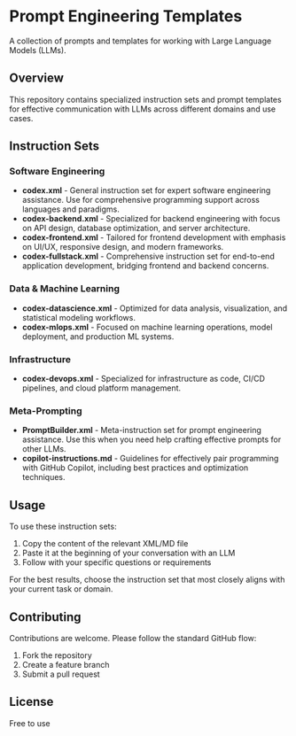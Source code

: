 # Prompt Engineering Templates

A collection of prompts and templates for working with Large Language Models (LLMs).

## Overview

This repository contains specialized instruction sets and prompt templates for effective communication with LLMs across different domains and use cases.

## Instruction Sets

### Software Engineering

- **codex.xml** - General instruction set for expert software engineering assistance. Use for comprehensive programming support across languages and paradigms.
- **codex-backend.xml** - Specialized for backend engineering with focus on API design, database optimization, and server architecture.
- **codex-frontend.xml** - Tailored for frontend development with emphasis on UI/UX, responsive design, and modern frameworks.
- **codex-fullstack.xml** - Comprehensive instruction set for end-to-end application development, bridging frontend and backend concerns.

### Data & Machine Learning

- **codex-datascience.xml** - Optimized for data analysis, visualization, and statistical modeling workflows.
- **codex-mlops.xml** - Focused on machine learning operations, model deployment, and production ML systems.

### Infrastructure

- **codex-devops.xml** - Specialized for infrastructure as code, CI/CD pipelines, and cloud platform management.

### Meta-Prompting

- **PromptBuilder.xml** - Meta-instruction set for prompt engineering assistance. Use this when you need help crafting effective prompts for other LLMs.
- **copilot-instructions.md** - Guidelines for effectively pair programming with GitHub Copilot, including best practices and optimization techniques.

## Usage

To use these instruction sets:

1. Copy the content of the relevant XML/MD file
2. Paste it at the beginning of your conversation with an LLM
3. Follow with your specific questions or requirements

For the best results, choose the instruction set that most closely aligns with your current task or domain.

## Contributing

Contributions are welcome. Please follow the standard GitHub flow:

1. Fork the repository
2. Create a feature branch
3. Submit a pull request

## License

Free to use

